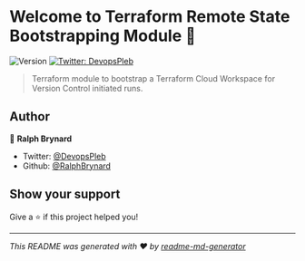 # Welcome to Terraform Remote State Bootstrapping Module 👋
![Version](https://img.shields.io/badge/version-v0.0.2-blue.svg?cacheSeconds=2592000)
[![Twitter: DevopsPleb](https://img.shields.io/twitter/follow/DevopsPleb.svg?style=social)](https://twitter.com/DevopsPleb)

> Terraform module to bootstrap a Terraform Cloud Workspace for Version Control initiated runs.

## Author

👤 **Ralph Brynard**

* Twitter: [@DevopsPleb](https://twitter.com/DevopsPleb)
* Github: [@RalphBrynard](https://github.com/RalphBrynard)

## Show your support

Give a ⭐️ if this project helped you!


***
_This README was generated with ❤️ by [readme-md-generator](https://github.com/kefranabg/readme-md-generator)_